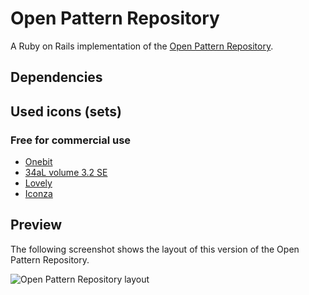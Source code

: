 Open Pattern Repository
==================
A Ruby on Rails implementation of the [Open Pattern Repository](http://code.google.com/p/openpatternrepository/ "The OPR hosted on google code.").

Dependencies
------------------


Used icons (sets)
------------------

### Free for commercial use

- [Onebit](http://www.icojoy.com/articles/44/ "Onebit")
- [34aL volume 3.2 SE](http://www.iconfinder.com/browse/iconset/icojoy/ "Iconset homepage")
- [Lovely](http://www.iconfinder.com/browse/iconset/lovely/#readme "Iconset homepage")
- [Iconza](http://www.iconfinder.com/search/?q=iconset%3Aiconza "Iconset homepage")

Preview
------------------
The following screenshot shows the layout of this version of the Open Pattern Repository.

![Open Pattern Repository layout](http://bripkens.de/images/dopr-preview.png "Open Pattern Repository layout")

